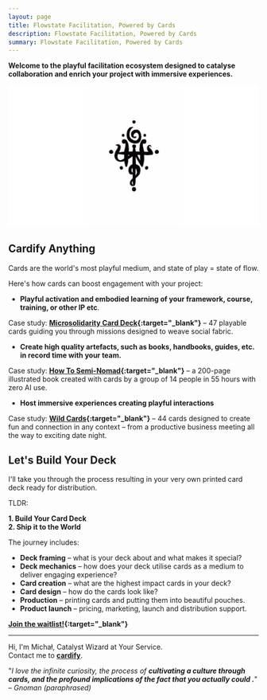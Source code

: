 ```yaml
---
layout: page
title: Flowstate Facilitation, Powered by Cards
description: Flowstate Facilitation, Powered by Cards
summary: Flowstate Facilitation, Powered by Cards
---
```


**Welcome to the playful facilitation ecosystem designed to catalyse collaboration and enrich your project with immersive experiences.**

![Wild Cards Sigil](/assets/wildcards-sigil2.jpg)

## Cardify Anything

Cards are the world's most playful medium, and state of play = state of flow.

Here's how cards can boost engagement with your project:

- **Playful activation and embodied learning of your framework, course, training, or other IP etc**.

Case study: **[Microsolidarity Card Deck](https://microsolidarity.cc/cards){:target="_blank"}** – 47 playable cards guiding you through missions designed to weave social fabric.

- **Create high quality artefacts, such as books, handbooks, guides, etc. in record time with your team.**

Case study: **[How To Semi-Nomad](/semi-nomad){:target="_blank"}** – a 200-page illustrated book created with cards by a group of 14 people in 55 hours with zero AI use.

- **Host immersive experiences creating playful interactions**

Case study: **[Wild Cards](https://wildcards.gg/#wildcards){:target="_blank"}** – 44 cards designed to create fun and connection in any context – from a productive business meeting all the way to exciting date night.

## Let's Build Your Deck

I'll take you through the process resulting in your very own printed card deck ready for distribution.

TLDR:

**1. Build Your Card Deck**<br>
**2. Ship it to the World**

The journey includes:

- **Deck framing** – what is your deck about and what makes it special?
- **Deck mechanics** – how does your deck utilise cards as a medium to deliver engaging experience?
- **Card creation** – what are the highest impact cards in your deck?
- **Card design** – how do the cards look like?
- **Production** – printing cards and putting them into beautiful pouches.
- **Product launch** – pricing, marketing, launch and distribution support.

**[Join the waitlist!](https://airtable.com/appoitfuf8BZ380UR/pagUHCYzWys2SI9KK/form){:target="_blank"}**

<p></p>

<hr>

Hi, I'm Michał, Catalyst Wizard at Your Service. <br>
Contact me to **[cardify](/contact)**.

<p></p>

"*I love the infinite curiosity, the process of **cultivating a culture through cards, and the profound implications of the fact that you actually could .***"
*– Gnoman (paraphrased)*